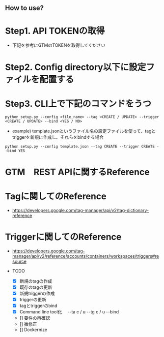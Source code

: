 ## How to use? 

# Step1. API TOKENの取得
- 下記を参考にGTMのTOKENを取得してください


# Step2. Config directory以下に設定ファイルを配置する

# Step3. CLI上で下記のコマンドをうつ
```
python setup.py --config <file_name> --tag <CREATE / UPDATE> --trigger <CREATE / UPDATE> --bind <YES / NO>
```
- example)  template.jsonというファイル名の設定ファイルを使って、tagとtriggerを新規に作成し、それらをbindする場合　
```  　　
python setup.py --config template.json --tag CREATE --trigger CREATE --bind YES
```

# GTM　REST APIに関するReference


# Tagに関してのReference 
- https://developers.google.com/tag-manager/api/v2/tag-dictionary-reference

# Triggerに関してのReference
- https://developers.google.com/tag-manager/api/v2/reference/accounts/containers/workspaces/triggers#resource
 


- TODO
  - [x] 新規のtagの作成
  - [x] 既存のtagの更新
  - [x] 新規triggerの作成
  - [x] triggerの更新
  - [x] tagとtriggerのbind
  - [x] Command line tool化
  　--ta c / u --tg c / u  --bind
  - [] 要件の再確認
  - [] 微修正
  - [] Dockernize
